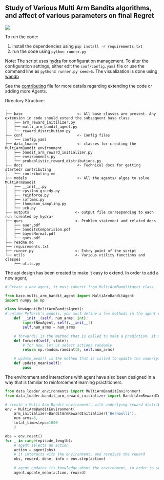 ## Study of Various Multi Arm Bandits algorithms, and affect of various parameters on final Regret


<img src="https://user-images.githubusercontent.com/46635452/151928659-7742b2d7-d2eb-415d-8897-d7f7d8034192.png">


To run the code:         
1. install the dependencies using `pip install -r requirements.txt`
2. run the code using `python runner.py`

Note: The script uses [hydra](https://github.com/facebookresearch/hydra) for configuration management.
To alter the configuration settings, either edit the `conf/config.yaml` file or use the command line as `python3 runner.py seed=5`. The visualization is done using [wandb](https://wandb.ai/harshraj22/multi_arm_bandit)


See the [contributing](docs/contributing.md) file for more details regarding extending the code or adding more Agents.


Directory Structure:
```
.
├── base                         <- All base classes are present. Any extension in code should extend the subsequent base class
│   ├── arm_reward_initilizer.py
│   ├── multi_arm_bandit_agent.py
│   └── reward_distribution.py
├── conf                         <- Config files
│   └── config.yaml
├── data_loader                  <- classes for creating the MultiArmBandit environment      
│   ├── bandit_arm_reward_initializer.py
│   ├── environments.py
│   └── probablistic_reward_distributions.py
├── docs                         <- Technical docs for getting started/ contributing
│   └── contributing.md
├── models                       <- All the agents/ algos to solve MultiArmBandit
│   ├── __init__.py
│   ├── epsilon_greedy.py
│   ├── reinforce.py
│   ├── softmax.py
│   ├── thompson_sampling.py
│   └── ucb.py
├── outputs                     <- output file corresponding to each run (created by hydra)  
├── ques                        <- Problem statement and related docs
│   ├── auer.pdf
│   ├── banditsComparision.pdf
│   ├── bayesNormal.pdf
│   └── ques.pdf
├── readme.md
├── requirements.txt
├── runner.py                   <- Entry point of the script    
└── utils                       <- Various utility functions and classes
    └── utils.py
```

The api design has been created to make it easy to extend. In order to add a new agent, 
```python
# Create a new agent, it must inherit from MultiArmBanditAgent class

from base.multi_arm_bandit_agent import MultiArmBanditAgent
import numpy as np

class NewAgent(MultiArmBanditAgent):
# unlike PyTorch's models, you must define a few methods in the agent class, namely forward(), update_mean()
    def __init__(self, num_arms: int):
        super(NewAgent, self).__init__()
        self.num_arms = num_arms

    # forward() is the method that is called to make a prediction. It takes as input the state and returns the action
    def forward(self, state):
        # for now, let us select actions randomly
        return np.random.randint(0, self.num_arms)

    # update_mean() is the method that is called to update the underlying statistics of the reward distribution. It could be understood as the backward pass in case of a neural network which updates the underlying weights for better prediction
    def update_mean(self):
        pass

```

The environment and interactions with agent have also been designed in a way that is familiar to reinforcement learning practitioners.

```python
from data_loader.environments import MultiArmBanditEnvironment
from data_loader.bandit_arm_reward_initializer import BanditArmRewardInitializer

# create a Multi Arm Bandit environment, with underlying reward distribution of each arm following Bernoulli distribution
env = MultiArmBanditEnvironment(
    arm_initializer=BanditArmRewardInitializer('Bernoulli'),
    num_arms=3,
    total_timesteps=1000
    )

obs = env.reset()
for _ in range(episode_length):
    # agent selects an action
    action = agent(obs)
    # it interacts with the environment, and receives the reward
    obs, reward, done, info = env.step(action)
    
    # agent updates its knowledge about the environment, in order to select better actions in the future
    agent.update_mean(action, reward)

```